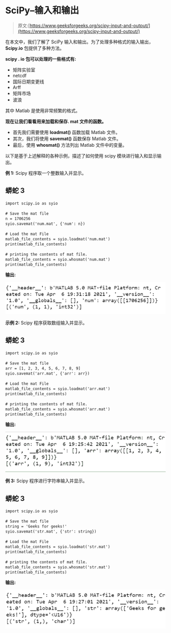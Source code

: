 # SciPy–输入和输出

> 原文:[https://www.geeksforgeeks.org/scipy-input-and-output/](https://www.geeksforgeeks.org/scipy-input-and-output/)

在本文中，我们了解了 SciPy 输入和输出。为了处理多种格式的输入输出， **Scipy.io** 包提供了多种方法。

**scipy . io 包可以处理的一些格式有:**

*   矩阵实验室
*   netcdf
*   国际日期变更线
*   Arff
*   矩阵市场
*   波浪

其中 Matlab 是使用非常频繁的格式。

**现在让我们看看用来加载和保存. mat 文件的函数。**

*   首先我们需要使用 **loadmat()** 函数加载 Matlab 文件。
*   其次，我们将使用 **savemat()** 函数保存 Matlab 文件。
*   最后，使用 **whosmat()** 方法列出 Matlab 文件中的变量。

以下是基于上述解释的各种示例，描述了如何使用 scipy 模块进行输入和显示输出。

**例 1:** Scipy 程序取一个整数输入并显示。

## 蟒蛇 3

```
import scipy.io as syio

# Save the mat file
n = 1706256
syio.savemat('num.mat', {'num': n})

# Load the mat File
matlab_file_contents = syio.loadmat('num.mat')
print(matlab_file_contents)

# printing the contents of mat file.
matlab_file_contents = syio.whosmat('num.mat')
print(matlab_file_contents)
```

**输出:**

![](img/93ece740cc39cf140b10b87e79574525.png)

**示例 2:** Scipy 程序获取数组输入并显示。

## 蟒蛇 3

```
import scipy.io as syio

# Save the mat file
arr = [1, 2, 3, 4, 5, 6, 7, 8, 9]
syio.savemat('arr.mat', {'arr': arr})

# Load the mat File
matlab_file_contents = syio.loadmat('arr.mat')
print(matlab_file_contents)

# printing the contents of mat file.
matlab_file_contents = syio.whosmat('arr.mat')
print(matlab_file_contents)
```

**输出:**

![](img/6465ef791e380ecc384e52965c5c9f60.png)

**例 3:** Scipy 程序进行字符串输入并显示。

## 蟒蛇 3

```
import scipy.io as syio

# Save the mat file
string = 'Geeks for geeks!'
syio.savemat('str.mat', {'str': string})

# Load the mat File
matlab_file_contents = syio.loadmat('str.mat')
print(matlab_file_contents)

# printing the contents of mat file.
matlab_file_contents = syio.whosmat('str.mat')
print(matlab_file_contents)
```

**输出:**

![](img/f84322fb03474b42daa73e36f56684e9.png)